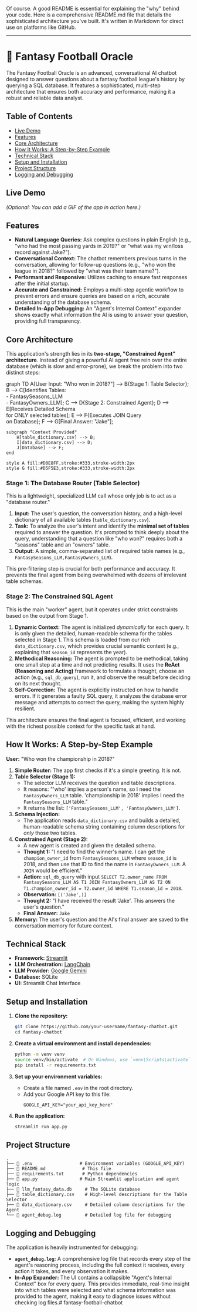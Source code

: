 Of course. A good README is essential for explaining the "why" behind your code. Here is a comprehensive README.md file that details the sophisticated architecture you've built. It's written in Markdown for direct use on platforms like GitHub.

---

# 🏈 Fantasy Football Oracle

The Fantasy Football Oracle is an advanced, conversational AI chatbot designed to answer questions about a fantasy football league's history by querying a SQL database. It features a sophisticated, multi-step architecture that ensures both accuracy and performance, making it a robust and reliable data analyst.

## Table of Contents

- [Live Demo](#live-demo)
- [Features](#features)
- [Core Architecture](#core-architecture)
- [How It Works: A Step-by-Step Example](#how-it-works-a-step-by-step-example)
- [Technical Stack](#technical-stack)
- [Setup and Installation](#setup-and-installation)
- [Project Structure](#project-structure)
- [Logging and Debugging](#logging-and-debugging)

## Live Demo

*(Optional: You can add a GIF of the app in action here.)*



## Features

- **Natural Language Queries:** Ask complex questions in plain English (e.g., "who had the most passing yards in 2019?" or "what was my win/loss record against Jake?").
- **Conversational Context:** The chatbot remembers previous turns in the conversation, allowing for follow-up questions (e.g., "who won the league in 2018?" followed by "what was their team name?").
- **Performant and Responsive:** Utilizes caching to ensure fast responses after the initial startup.
- **Accurate and Constrained:** Employs a multi-step agentic workflow to prevent errors and ensure queries are based on a rich, accurate understanding of the database schema.
- **Detailed In-App Debugging:** An "Agent's Internal Context" expander shows exactly what information the AI is using to answer your question, providing full transparency.

## Core Architecture

This application's strength lies in its **two-stage, "Constrained Agent" architecture**. Instead of giving a powerful AI agent free rein over the entire database (which is slow and error-prone), we break the problem into two distinct steps:

graph TD
    A[User Input: "Who won in 2018?"] --> B{Stage 1: Table Selector};
    B --> C[Identifies Tables: <br/>- FantasySeasons_LLM<br/>- FantasyOwners_LLM];
    C --> D{Stage 2: Constrained Agent};
    D --> E[Receives Detailed Schema <br/>for ONLY selected tables];
    E --> F{Executes JOIN Query <br/>on Database};
    F --> G[Final Answer: "Jake"];

    subgraph "Context Provided"
        H[table_dictionary.csv] --> B;
        I[data_dictionary.csv] --> D;
        J[Database] --> F;
    end

    style A fill:#D0E8FF,stroke:#333,stroke-width:2px
    style G fill:#D5F5E3,stroke:#333,stroke-width:2px

### Stage 1: The Database Router (Table Selector)

This is a lightweight, specialized LLM call whose only job is to act as a "database router."

1.  **Input:** The user's question, the conversation history, and a high-level dictionary of all available tables (`table_dictionary.csv`).
2.  **Task:** To analyze the user's intent and identify the **minimal set of tables** required to answer the question. It's prompted to think deeply about the query, understanding that a question like "who won?" requires both a "seasons" table and an "owners" table.
3.  **Output:** A simple, comma-separated list of required table names (e.g., `FantasySeasons_LLM,FantasyOwners_LLM`).

This pre-filtering step is crucial for both performance and accuracy. It prevents the final agent from being overwhelmed with dozens of irrelevant table schemas.

### Stage 2: The Constrained SQL Agent

This is the main "worker" agent, but it operates under strict constraints based on the output from Stage 1.

1.  **Dynamic Context:** The agent is initialized *dynamically* for each query. It is only given the detailed, human-readable schema for the tables selected in Stage 1. This schema is loaded from our rich `data_dictionary.csv`, which provides crucial semantic context (e.g., explaining that `season_id` represents the year).
2.  **Methodical Reasoning:** The agent is prompted to be methodical, taking one small step at a time and not predicting results. It uses the **ReAct (Reasoning and Acting)** framework to formulate a thought, choose an action (e.g., `sql_db_query`), run it, and observe the result before deciding on its next thought.
3.  **Self-Correction:** The agent is explicitly instructed on how to handle errors. If it generates a faulty SQL query, it analyzes the database error message and attempts to correct the query, making the system highly resilient.

This architecture ensures the final agent is focused, efficient, and working with the richest possible context for the specific task at hand.

## How It Works: A Step-by-Step Example

**User:** "Who won the championship in 2018?"

1.  **Simple Router:** The app first checks if it's a simple greeting. It is not.
2.  **Table Selector (Stage 1):**
    - The selector LLM receives the question and table descriptions.
    - It reasons: "'who' implies a person's name, so I need the `FantasyOwners_LLM` table. 'championship in 2018' implies I need the `FantasySeasons_LLM` table."
    - It returns the list: `['FantasySeasons_LLM', 'FantasyOwners_LLM']`.
3.  **Schema Injection:**
    - The application reads `data_dictionary.csv` and builds a detailed, human-readable schema string containing column descriptions for *only* those two tables.
4.  **Constrained Agent (Stage 2):**
    - A new agent is created and given the detailed schema.
    - **Thought 1:** "I need to find the winner's name. I can get the `champion_owner_id` from `FantasySeasons_LLM` where `season_id` is 2018, and then use that ID to find the name in `FantasyOwners_LLM`. A `JOIN` would be efficient."
    - **Action:** `sql_db_query` with input `SELECT T2.owner_name FROM FantasySeasons_LLM AS T1 JOIN FantasyOwners_LLM AS T2 ON T1.champion_owner_id = T2.owner_id WHERE T1.season_id = 2018`.
    - **Observation:** `[('Jake',)]`
    - **Thought 2:** "I have received the result 'Jake'. This answers the user's question."
    - **Final Answer:** `Jake`
5.  **Memory:** The user's question and the AI's final answer are saved to the conversation memory for future context.

## Technical Stack

- **Framework:** [Streamlit](https://streamlit.io/)
- **LLM Orchestration:** [LangChain](https://www.langchain.com/)
- **LLM Provider:** [Google Gemini](https://ai.google.dev/)
- **Database:** SQLite
- **UI:** Streamlit Chat Interface

## Setup and Installation

1.  **Clone the repository:**
    ```bash
    git clone https://github.com/your-username/fantasy-chatbot.git
    cd fantasy-chatbot
    ```

2.  **Create a virtual environment and install dependencies:**
    ```bash
    python -m venv venv
    source venv/bin/activate  # On Windows, use `venv\Scripts\activate`
    pip install -r requirements.txt
    ```

3.  **Set up your environment variables:**
    - Create a file named `.env` in the root directory.
    - Add your Google API key to this file:
      ```
      GOOGLE_API_KEY="your_api_key_here"
      ```

4.  **Run the application:**
    ```bash
    streamlit run app.py
    ```

## Project Structure

```
.
├── 📄 .env                  # Environment variables (GOOGLE_API_KEY)
├── 📄 README.md              # This file
├── 📄 requirements.txt       # Python dependencies
├── 📄 app.py                # Main Streamlit application and agent logic
├── 📄 llm_fantasy_data.db     # The SQLite database
├── 📄 table_dictionary.csv    # High-level descriptions for the Table Selector
├── 📄 data_dictionary.csv     # Detailed column descriptions for the Agent
└── 📄 agent_debug.log         # Detailed log file for debugging
```

## Logging and Debugging

The application is heavily instrumented for debugging:

- **`agent_debug.log`:** A comprehensive log file that records every step of the agent's reasoning process, including the full context it receives, every action it takes, and every observation it makes.
- **In-App Expander:** The UI contains a collapsible "Agent's Internal Context" box for every query. This provides immediate, real-time insight into which tables were selected and what schema information was provided to the agent, making it easy to diagnose issues without checking log files.#   f a n t a s y - f o o t b a l l - c h a t b o t  
 